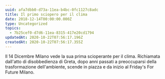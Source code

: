 ```yaml
---
uuid: afa7dbb0-d73a-11ea-b4bc-0fc1127c8adc
title: Il primo sciopero per il clima
date: 2018-12-14T00:00:00.000Z
type: Uncategorized
topics:
  - 7b25cef0-d7d6-11ea-8315-417e20cd1794
updatedAt: 2020-10-22T07:56:17.196Z
createdAt: 2020-10-22T07:56:17.355Z
---
```


Il 14 Dicembre Milano vede la sua prima scioperante per il clima.
Richiamata dall'atto di disobbedienza di Greta, dopo anni passati a preoccuparsi della trasformazione dell'ambiente, scende in piazza e da inizio al Friday's For Future Milano.